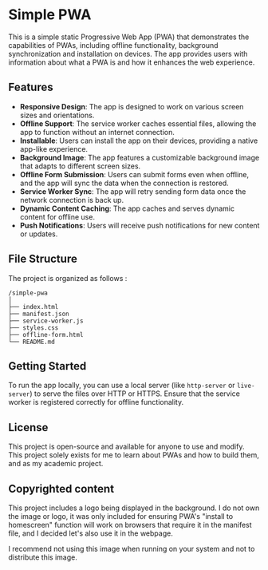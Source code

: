 # Simple PWA

This is a simple static Progressive Web App (PWA) that demonstrates the capabilities of PWAs, including offline functionality, background synchronization and installation on devices. The app provides users with information about what a PWA is and how it enhances the web experience.

## Features

- **Responsive Design**: The app is designed to work on various screen sizes and orientations.
- **Offline Support**: The service worker caches essential files, allowing the app to function without an internet connection.
- **Installable**: Users can install the app on their devices, providing a native app-like experience.
- **Background Image**: The app features a customizable background image that adapts to different screen sizes.
- **Offline Form Submission**: Users can submit forms even when offline, and the app will sync the data when the connection is restored.
- **Service Worker Sync**: The app will retry sending form data once the network connection is back up.
- **Dynamic Content Caching**: The app caches and serves dynamic content for offline use.
- **Push Notifications**: Users will receive push notifications for new content or updates.


## File Structure

The project is organized as follows :
```
/simple-pwa
│
├── index.html
├── manifest.json
├── service-worker.js
├── styles.css
├── offline-form.html
└── README.md
```
## Getting Started

To run the app locally, you can use a local server (like `http-server` or `live-server`) to serve the files over HTTP or HTTPS. Ensure that the service worker is registered correctly for offline functionality.

## License

This project is open-source and available for anyone to use and modify.
This project solely exists for me to learn about PWAs and how to build them, and as my academic project.

## Copyrighted content

This project includes a logo being displayed in the background. I do not own the image or logo, it was only included for ensuring PWA's "install to homescreen" function will work on browsers that require it in the manifest file, and I decided let's also use it in the webpage.

I recommend not using this image when running on your system and not to distribute this image.
